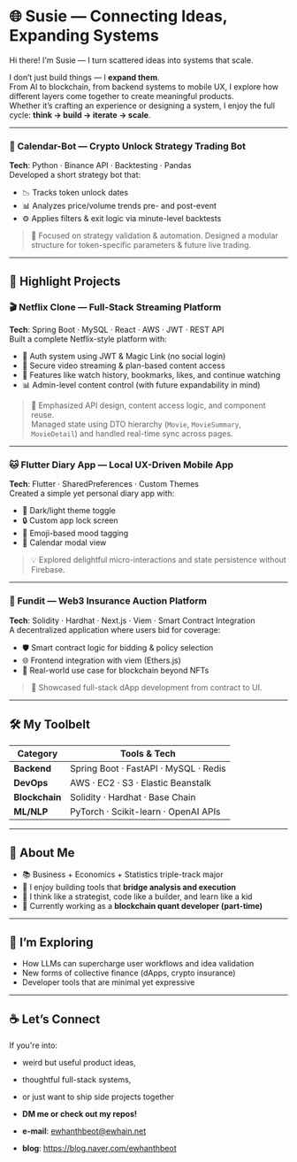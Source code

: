# 🌐 Susie — Connecting Ideas, Expanding Systems

Hi there! I'm Susie — I turn scattered ideas into systems that scale.

I don’t just build things — I **expand them**.  
From AI to blockchain, from backend systems to mobile UX, I explore how different layers come together to create meaningful products.  
Whether it’s crafting an experience or designing a system, I enjoy the full cycle: **think → build → iterate → scale**.

---

### 📅 Calendar-Bot — Crypto Unlock Strategy Trading Bot  
**Tech**: Python · Binance API · Backtesting · Pandas  
Developed a short strategy bot that:
- 📉 Tracks token unlock dates
- 📊 Analyzes price/volume trends pre- and post-event
- ⚙️ Applies filters & exit logic via minute-level backtests

> 🎯 Focused on strategy validation & automation. Designed a modular structure for token-specific parameters & future live trading.

---

## 🚀 Highlight Projects

### 🎬 Netflix Clone — Full-Stack Streaming Platform  
**Tech**: Spring Boot · MySQL · React · AWS · JWT · REST API  
Built a complete Netflix-style platform with:
- 🔐 Auth system using JWT & Magic Link (no social login)
- 🎥 Secure video streaming & plan-based content access
- 📌 Features like watch history, bookmarks, likes, and continue watching
- 📊 Admin-level content control (with future expandability in mind)

> 📌 Emphasized API design, content access logic, and component reuse.  
> Managed state using DTO hierarchy (`Movie`, `MovieSummary`, `MovieDetail`) and handled real-time sync across pages.

---

### 🐱 Flutter Diary App — Local UX-Driven Mobile App  
**Tech**: Flutter · SharedPreferences · Custom Themes  
Created a simple yet personal diary app with:
- 🌙 Dark/light theme toggle
- 🔒 Custom app lock screen
- 🐾 Emoji-based mood tagging
- 📆 Calendar modal view

> 💡 Explored delightful micro-interactions and state persistence without Firebase.

---

### 🔗 Fundit — Web3 Insurance Auction Platform  
**Tech**: Solidity · Hardhat · Next.js · Viem · Smart Contract Integration  
A decentralized application where users bid for coverage:
- 🛡 Smart contract logic for bidding & policy selection
- 🌐 Frontend integration with viem (Ethers.js)
- 📁 Real-world use case for blockchain beyond NFTs

> 🚀 Showcased full-stack dApp development from contract to UI.

---

## 🛠 My Toolbelt

| Category        | Tools & Tech                     |
|-----------------|----------------------------------|
| **Backend**     | Spring Boot · FastAPI · MySQL · Redis |
| **DevOps**      | AWS · EC2 · S3 · Elastic Beanstalk |
| **Blockchain**  | Solidity · Hardhat · Base Chain  |
| **ML/NLP**      | PyTorch · Scikit-learn · OpenAI APIs |

---

## 🧠 About Me

- 📚 Business + Economics + Statistics triple-track major
- 🔄 I enjoy building tools that **bridge analysis and execution**
- 🧠 I think like a strategist, code like a builder, and learn like a kid
- 💼 Currently working as a **blockchain quant developer (part-time)**

---

## 🔭 I’m Exploring

- How LLMs can supercharge user workflows and idea validation
- New forms of collective finance (dApps, crypto insurance)
- Developer tools that are minimal yet expressive

---

## ☕ Let’s Connect

If you're into:
- weird but useful product ideas,
- thoughtful full-stack systems,
- or just want to ship side projects together
- **DM me or check out my repos!**

- **e-mail**: ewhanthbeot@ewhain.net
- **blog**: https://blog.naver.com/ewhanthbeot
